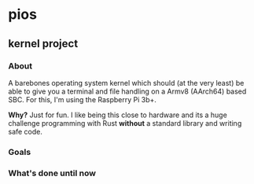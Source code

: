# pios
## kernel project

### About
A barebones operating system kernel which should (at the very least)
be able to give you a terminal and file handling on a Armv8 (AArch64) based SBC.
For this, I'm using the Raspberry Pi 3b+.

**Why?** Just for fun. I like being this close to hardware and its a huge challenge
programming with Rust **without** a standard library and writing safe code.

### Goals


### What's done until now